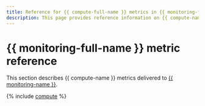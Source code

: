 ```yaml
---
title: Reference for {{ compute-full-name }} metrics in {{ monitoring-full-name }}
description: This page provides reference information on {{ compute-name }} metrics delivered to {{ monitoring-full-name }}.
---
```


# {{ monitoring-full-name }} metric reference

This section describes {{ compute-name }} metrics delivered to [{{ monitoring-name }}](../monitoring/).

{% include [compute](../_includes/monitoring/metrics-ref/compute.md) %}